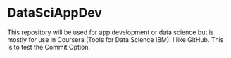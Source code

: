 # DataSciAppDev
This repository will be used for app development or data science but is mostly for use in Coursera (Tools for Data Science IBM). 
I like GitHub. This is to test the Commit Option.
